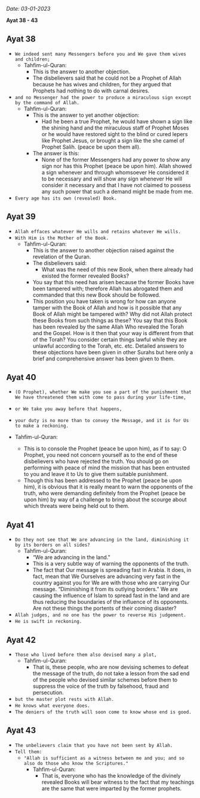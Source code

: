 *Date: 03-01-2023*

**Ayat 38 - 43**

## Ayat 38

- `We indeed sent many Messengers before you and We gave them wives and children;`
  - Tahfim-ul-Quran:
    - This is the answer to another objection.
    - The disbelievers said that he could not be a Prophet of Allah because he has wives and children, for they argued that Prophets had nothing to do with carnal desires.
- `and no Messenger had the power to produce a miraculous sign except by the command of Allah.`
  - Tahfim-ul-Quran:
    - This is the answer to yet another objection:
      - Had he been a true Prophet, he would have shown a sign like the shining hand and the miraculous staff of Prophet Moses or he would have restored sight to the blind or cured lepers like Prophet Jesus, or brought a sign like the she camel of Prophet Salih. (peace be upon them all).
    - The answer is this:
      - None of the former Messengers had any power to show any sign nor has this Prophet (peace be upon him). Allah showed a sign whenever and through whomsoever He considered it to be necessary and will show any sign whenever He will consider it necessary and that I have not claimed to possess any such power that such a demand might be made from me.
- `Every age has its own (revealed) Book.`

## Ayat 39

- `Allah effaces whatever He wills and retains whatever He wills.`
- `With Him is the Mother of the Book.`
  - Tahfim-ul-Quran:
    - This is the answer to another objection raised against the revelation of the Quran.
    - The disbelievers said:
      - What was the need of this new Book, when there already had existed the former revealed Books?
    - You say that this need has arisen because the former Books have been tampered with; therefore Allah has abrogated them and commanded that this new Book should be followed.
    - This position you have taken is wrong for how can anyone tamper with the Book of Allah and how is it possible that any Book of Allah might be tampered with? Why did not Allah protect these Books from such things as these? You say that this Book has been revealed by the same Allah Who revealed the Torah and the Gospel. How is it then that your way is different from that of the Torah? You consider certain things lawful while they are unlawful according to the Torah, etc. etc. Detailed answers to these objections have been given in other Surahs but here only a brief and comprehensive answer has been given to them.

## Ayat 40

- `(O Prophet), whether We make you see a part of the punishment that We have threatened them with come to pass during your life-time,`
- `or We take you away before that happens,`
- `your duty is no more than to convey the Message, and it is for Us to make a reckoning.`

- Tahfim-ul-Quran:
  - This is to console the Prophet (peace be upon him), as if to say: O Prophet, you need not concern yourself as to the end of these disbelievers who have rejected the truth. You should go on performing with peace of mind the mission that has been entrusted to you and leave it to Us to give them suitable punishment.
  - Though this has been addressed to the Prophet (peace be upon him), it is obvious that it is really meant to warn the opponents of the truth, who were demanding definitely from the Prophet (peace be upon him) by way of a challenge to bring about the scourge about which threats were being held out to them.

## Ayat 41

- `Do they not see that We are advancing in the land, diminishing it by its borders on all sides?`
  - Tahfim-ul-Quran:
    - “We are advancing in the land.”
    - This is a very subtle way of warning the opponents of the truth. 
    - The fact that Our message is spreading fast in Arabia. It does, in fact, mean that We Ourselves are advancing very fast in the country against you for We are with those who are carrying Our message. “Diminishing it from its outlying borders.” We are causing the influence of Islam to spread fast in the land and are thus reducing the boundaries of the influence of its opponents. Are not these things the portents of their coming disaster?
- `Allah judges, and no one has the power to reverse His judgement.`
- `He is swift in reckoning.`

## Ayat 42

- `Those who lived before them also devised many a plot,`
  - Tahfim-ul-Quran:
    - That is, these people, who are now devising schemes to defeat the message of the truth, do not take a lesson from the sad end of the people who devised similar schemes before them to suppress the voice of the truth by falsehood, fraud and persecution.
- `but the master plot rests with Allah.`
- `He knows what everyone does.`
- `The deniers of the truth will soon come to know whose end is good.`

## Ayat 43

- `The unbelievers claim that you have not been sent by Allah.`
- `Tell them:`
  - `"Allah is sufficient as a witness between me and you; and so also do those who know the Scriptures."`
    - Tahfim-ul-Quran:
      - That is, everyone who has the knowledge of the divinely revealed Books will bear witness to the fact that my teachings are the same that were imparted by the former prophets.